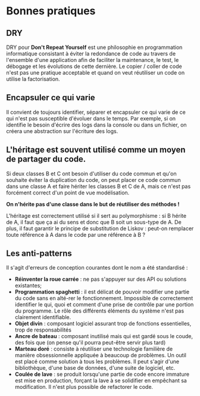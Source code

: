 # Bonnes pratiques

## DRY

DRY pour **Don't Repeat Yourself** est une philosophie en programmation informatique consistant à éviter la redondance de code au travers de l'ensemble d'une application afin de faciliter la maintenance, le test, le débogage et les évolutions de cette dernière. Le copier / coller de code n'est pas une pratique acceptable et quand on veut réutiliser un code on utilise la factorisation.

## Encapsuler ce qui varie

Il convient de toujours identifier, séparer et encapsuler ce qui varie de ce qui n'est pas susceptible d'évoluer dans le temps. Par exemple, si on identifie le besoin d'écrire des logs dans la console ou dans un
fichier, on créera une abstraction sur l'écriture des logs.

## L'héritage est souvent utilisé comme un moyen de partager du code.

Si deux classes B et C ont besoin d'utiliser du code commun et qu'on souhaite éviter la duplication du code, on peut placer ce code commun
dans une classe A et faire hériter les classes B et C de A, mais ce n'est pas forcément correct d'un point de vue modélisation.

**On n'hérite pas d'une classe dans le but de réutiliser des méthodes !**

L'héritage est correctement utilisé si il sert au polymorphisme : si B hérite de A, il faut que ça ai du sens et donc que B soit un sous-type de A. De plus, il faut garantir le principe de substitution de Liskov :
peut-on remplacer toute référence à A dans le code par une référence à B ?

## Les anti-patterns

Il s'agit d'erreurs de conception courantes dont le nom a été standardisé :

* **Réinventer la roue carrée** : ne pas s'appuyer sur des API ou solutions existantes;
* **Programmation spaghetti** : il est délicat de pouvoir modifier une partie du code sans en alté-rer le fonctionnement. Impossible de correctement identifier le qui, quoi et comment d'une prise
de contrôle par une portion du programme. Le rôle des différents éléments du système n'est pas clairement identifiable.
* **Objet divin** : composant logiciel assurant trop de fonctions essentielles, trop de responsabilités
* **Ancre de bateau** : composant inutilisé mais qui est gardé sous le coude, des fois que (on pense qu'il pourra peut-être servir plus tard)
* **Marteau doré** : consiste à réutiliser une technologie familière de manière obsessionnelle appliquée
à beaucoup de problèmes. Un outil est placé comme solution à tous les problèmes. Il peut s'agir d'une bibliothèque, d'une base de données, d'une suite de logiciel, etc.
* **Coulée de lave** : se produit lorsqu'une partie de code encore immature est mise en production,
forçant la lave à se solidifier en empêchant sa modification. Il n'est plus possible de refactorer le code.
